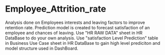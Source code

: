 # Employee_Attrition_rate
Analysis done on Employees interests and leaving factors to improve retention rate.
Prediction model is created to forecast satisfaction of an employee and chances of leaving.
Use "HR RAW DATA" sheet in HR DataBase to do your own analysis.
Use "satisfaction Level Prediction" table in Business Use Case sheet in HR DataBase to gain high level prediciton and model structure used in DashBoard.
